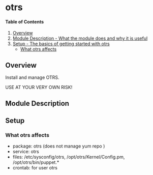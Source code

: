 # otrs

#### Table of Contents

1. [Overview](#overview)
2. [Module Description - What the module does and why it is useful](#module-description)
3. [Setup - The basics of getting started with otrs](#setup)
    * [What otrs affects](#what-otrs-affects)

## Overview

Install and manage OTRS. 

USE AT YOUR VERY OWN RISK!

## Module Description

## Setup

### What otrs affects

* package: otrs (does not manage yum repo )
* service: otrs
* files: /etc/sysconfig/otrs, /opt/otrs/Kernel/Config.pm, /opt/otrs/bin/puppet.* 
* crontab: for user otrs

